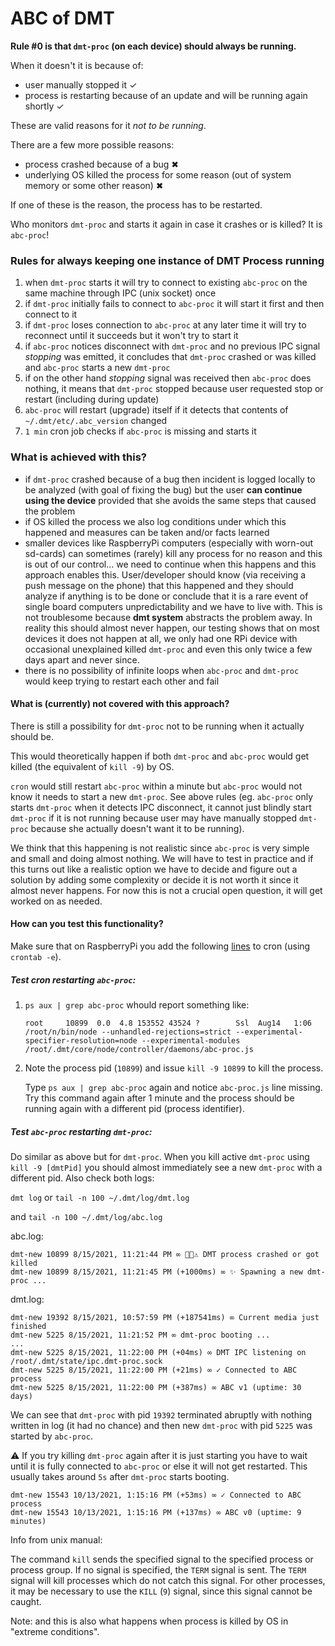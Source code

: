 # ABC of DMT

**Rule #0 is that `dmt-proc` (on each device) should always be running.**

When it doesn't it is because of:

- user manually stopped it ✓
- process is restarting because of an update and will be running again shortly ✓

These are valid reasons for it _not to be running_.

There are a few more possible reasons:

- process crashed because of a bug ✖
- underlying OS killed the process for some reason (out of system memory or some other reason) ✖

If one of these is the reason, the process has to be restarted.

Who monitors `dmt-proc` and starts it again in case it crashes or is killed? It is `abc-proc`!

### Rules for always keeping one instance of DMT Process running

1) when `dmt-proc` starts it will try to connect to existing `abc-proc` on the same machine through IPC (unix socket) once
2) if `dmt-proc` initially fails to connect to `abc-proc` it will start it first and then connect to it
3) if `dmt-proc` loses connection to `abc-proc` at any later time it will try to reconnect until it succeeds but it won't try to start it
4) if `abc-proc` notices disconnect with `dmt-proc` and no previous IPC signal *stopping* was emitted, 
   it concludes that `dmt-proc` crashed or was killed and `abc-proc` starts a new `dmt-proc`
5) if on the other hand _stopping_ signal was received then `abc-proc` does nothing,
   it means that `dmt-proc` stopped because user requested stop or restart (including during update)
6) `abc-proc` will restart (upgrade) itself if it detects that contents of `~/.dmt/etc/.abc_version` changed
7) `1 min` cron job checks if `abc-proc` is missing and starts it

### What is achieved with this?

- if `dmt-proc` crashed because of a bug then incident is logged locally to be analyzed (with goal of fixing the bug) but the user **can continue using the device** provided that she avoids the same steps that caused the problem
- if OS killed the process we also log conditions under which this happened and measures can be taken and/or facts learned
- smaller devices like RaspberryPi computers (especially with worn-out sd-cards) can sometimes (rarely) kill any process for no reason and this is out of our control... we need to continue when this happens and this approach enables this. User/developer should know (via receiving a push message on the phone) that this happened and they should analyze if anything is to be done or conclude that it is a rare event of single board computers unpredictability and we have to live with. This is not troublesome because **dmt system** abstracts the problem away. In reality this should almost never happen, our testing shows that on most devices it does not happen at all, we only had one RPi device with occasional unexplained killed `dmt-proc` and even this only twice a few days apart and never since.
- there is no possibility of infinite loops when `abc-proc` and `dmt-proc` would keep trying to restart each other and fail

#### What is (currently) not covered with this approach?

There is still a possibility for `dmt-proc` not to be running when it actually should be.

This would theoretically happen if both `dmt-proc` and `abc-proc` would get killed (the equivalent of `kill -9`) by OS.

`cron` would still restart `abc-proc` within a minute but `abc-proc` would not know it needs to start a new `dmt-proc`. See above rules (eg. `abc-proc` only starts `dmt-proc` when it detects IPC disconnect, it cannot just blindly start `dmt-proc` if it is not running because user may have manually stopped `dmt-proc` because she actually doesn't want it to be running).

We think that this happening is not realistic since `abc-proc` is very simple and small and doing almost nothing. We will have to test in practice and if this turns out like a realistic option we have to decide and figure out a solution by adding some complexity or decide it is not worth it since it almost never happens. For now this is not a crucial open question, it will get worked on as needed.

#### How can you test this functionality?

Make sure that on RaspberryPi you add the following [lines](https://github.com/uniqpath/dmt/blob/main/etc/cron/readme.txt) to cron (using `crontab -e`).

##### Test cron restarting `abc-proc`:

1. `ps aux | grep abc-proc` whould report something like:

   ```
   root     10899  0.0  4.8 153552 43524 ?        Ssl  Aug14   1:06 /root/n/bin/node --unhandled-rejections=strict --experimental-specifier-resolution=node --experimental-modules /root/.dmt/core/node/controller/daemons/abc-proc.js
   ```

2. Note the process pid (`10899`) and issue `kill -9 10899` to kill the process.

   Type `ps aux | grep abc-proc` again and notice `abc-proc.js` line missing. Try this command again after 1 minute and the process should be running again with a different pid (process identifier).

##### Test `abc-proc` restarting `dmt-proc`:

Do similar as above but for `dmt-proc`. When you kill active `dmt-proc` using `kill -9 [dmtPid]` you should almost immediately see a new `dmt-proc` with a different pid. Also check both logs:

`dmt log` or `tail -n 100 ~/.dmt/log/dmt.log`

and `tail -n 100 ~/.dmt/log/abc.log`

abc.log:

```
dmt-new 10899 8/15/2021, 11:21:44 PM ∞ 🛑😱⚠️ DMT process crashed or got killed
dmt-new 10899 8/15/2021, 11:21:45 PM (+1000ms) ∞ ✨ Spawning a new dmt-proc ...
```

dmt.log:

```
dmt-new 19392 8/15/2021, 10:57:59 PM (+187541ms) ∞ Current media just finished
dmt-new 5225 8/15/2021, 11:21:52 PM ∞ dmt-proc booting ...
...
dmt-new 5225 8/15/2021, 11:22:00 PM (+04ms) ∞ DMT IPC listening on /root/.dmt/state/ipc.dmt-proc.sock
dmt-new 5225 8/15/2021, 11:22:00 PM (+21ms) ∞ ✓ Connected to ABC process
dmt-new 5225 8/15/2021, 11:22:00 PM (+387ms) ∞ ABC v1 (uptime: 30 days)
```

We can see that `dmt-proc` with pid `19392` terminated abruptly with nothing written in log (it had no chance) and then new `dmt-proc` with pid `5225` was started by `abc-proc`.

⚠️ If you try killing `dmt-proc` again after it is just starting you have to wait until it is fully connected to `abc-proc` or else it will not get restarted. This usually takes around `5s` after `dmt-proc` starts booting.

```
dmt-new 15543 10/13/2021, 1:15:16 PM (+53ms) ∞ ✓ Connected to ABC process
dmt-new 15543 10/13/2021, 1:15:16 PM (+137ms) ∞ ABC v0 (uptime: 9 minutes)
```

Info from unix manual:

The command `kill` sends the specified signal to the specified process or process group. If no signal is specified, the `TERM` signal is sent. The `TERM` signal will kill processes which do not catch this signal. For other processes, it may be necessary to use the `KILL` (`9`) signal, since this signal cannot be caught.

Note: and this is also what happens when process is killed by OS in "extreme conditions".